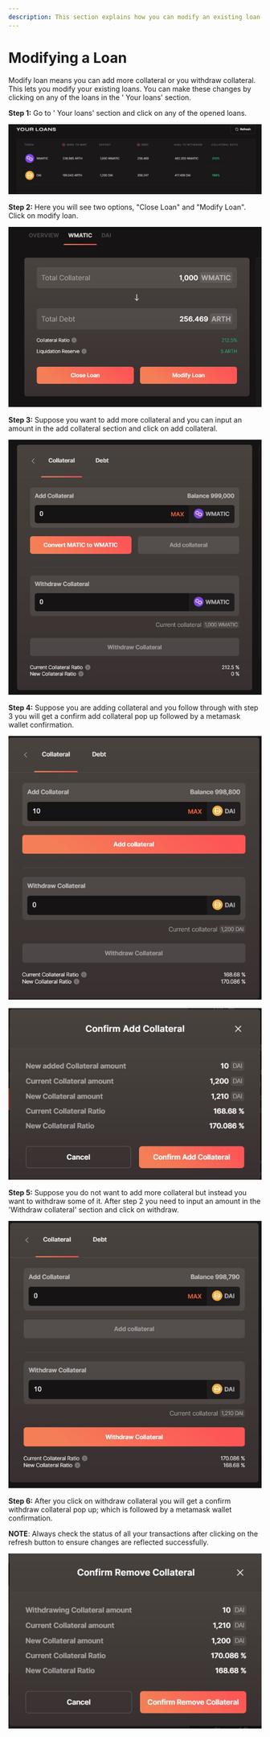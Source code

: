 ```yaml
---
description: This section explains how you can modify an existing loan
---
```


# Modifying a Loan

Modify loan means you can add more collateral or you withdraw collateral. This lets you modify your existing loans. You can make these changes by clicking on any of the loans in the ' Your loans' section.

**Step 1:** Go to ' Your loans' section and click on any of the opened loans.

![](../.gitbook/assets/your-loans.jpg)


**Step 2:** Here you will see two options, "Close Loan" and "Modify Loan". Click on modify loan.

![](../.gitbook/assets/modify-close.jpg)


**Step 3:** Suppose you want to add more collateral and you can input an amount in the add collateral section and click on add collateral.

![](../.gitbook/assets/withdraw-add.jpg)

**Step 4:** Suppose you are adding collateral and you follow through with step 3 you will get a confirm add collateral pop up followed by a metamask wallet confirmation.  


![](../.gitbook/assets/add-collateral.jpg)

![](../.gitbook/assets/confirm-ad.jpg)


  
**Step 5:** Suppose you do not want to add more collateral but instead you want to withdraw some of it. After step 2 you need to input an amount in the 'Withdraw collateral' section and click on withdraw.

![](../.gitbook/assets/withdraw-collateral-.jpg)


  
**Step 6:** After you click on withdraw collateral you will get a confirm withdraw collateral pop up; which is followed by a metamask wallet confirmation.

**NOTE**: Always check the status of all your transactions after clicking on the refresh button to ensure changes are reflected successfully.  


![](../.gitbook/assets/confirm-withdraw.jpg)

